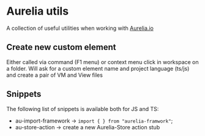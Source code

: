 # Aurelia utils

A collection of useful utilities when working with [Aurelia.io](https://aurelia.io)

## Create new custom element
Either called via command (F1 menu) or context menu click in workspace on a folder.
Will ask for a custom element name and project language (ts/js) and create a pair of VM and View files

## Snippets
The following list of snippets is available both for JS and TS:

* au-import-framework -> `import { } from "aurelia-framwork"`;
* au-store-action -> create a new Aurelia-Store action stub